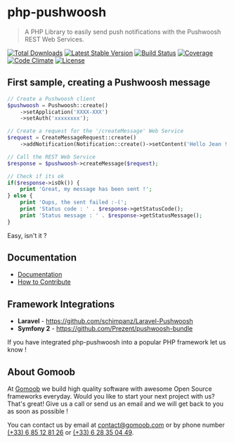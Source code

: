 # php-pushwoosh

> A PHP Library to easily send push notifications with the Pushwoosh REST Web Services.

[![Total Downloads](https://img.shields.io/packagist/dt/gomoob/php-pushwoosh.svg?style=flat)](https://packagist.org/packages/gomoob/php-pushwoosh) 
[![Latest Stable Version](https://img.shields.io/packagist/v/gomoob/php-pushwoosh.svg?style=flat)](https://packagist.org/packages/gomoob/php-pushwoosh) 
[![Build Status](https://img.shields.io/travis/gomoob/php-pushwoosh.svg?style=flat)](https://travis-ci.org/gomoob/php-pushwoosh)
[![Coverage](https://img.shields.io/coveralls/gomoob/php-pushwoosh.svg?style=flat)](https://coveralls.io/r/gomoob/php-pushwoosh?branch=master)
[![Code Climate](https://img.shields.io/codeclimate/github/gomoob/php-pushwoosh.svg?style=flat)](https://codeclimate.com/github/gomoob/php-pushwoosh)
[![License](https://img.shields.io/packagist/l/gomoob/php-pushwoosh.svg?style=flat)](https://packagist.org/packages/gomoob/php-pushwoosh)

## First sample, creating a Pushwoosh message

```php
// Create a Pushwoosh client
$pushwoosh = Pushwoosh::create()
    ->setApplication('XXXX-XXX')
    ->setAuth('xxxxxxxx');

// Create a request for the '/createMessage' Web Service
$request = CreateMessageRequest::create()
    ->addNotification(Notification::create()->setContent('Hello Jean !'));

// Call the REST Web Service
$response = $pushwoosh->createMessage($request);

// Check if its ok
if($response->isOk()) {
    print 'Great, my message has been sent !';
} else {
    print 'Oups, the sent failed :-('; 
    print 'Status code : ' . $response->getStatusCode();
    print 'Status message : ' . $response->getStatusMessage();
}
```

Easy, isn't it ? 

## Documentation

 * [Documentation](http://gomoob.github.io/php-pushwoosh) 
 * [How to Contribute](http://gomoob.github.io/php-pushwoosh/contribute.html)

## Framework Integrations
 - **Laravel** - https://github.com/schimpanz/Laravel-Pushwoosh
 - **Symfony 2** - https://github.com/Prezent/pushwoosh-bundle
 
If you have integrated php-pushwoosh into a popular PHP framework let us know !

## About Gomoob

At [Gomoob](https://www.gomoob.com) we build high quality software with awesome Open Source frameworks everyday. Would 
you like to start your next project with us? That's great! Give us a call or send us an email and we will get back to 
you as soon as possible !

You can contact us by email at [contact@gomoob.com](mailto:contact@gomoob.com) or by phone number 
[(+33) 6 85 12 81 26](tel:+33685128126) or [(+33) 6 28 35 04 49](tel:+33685128126).
